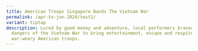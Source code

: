 ```yaml
---
title: American Troops Singapore Bands The Vietnam War
permalink: /apr-to-jun-2024/test1/
variant: tiptap
description: Lured by good money and adventure, local performers braved the
  dangers of the Vietnam War to bring entertainment, escape and respite to
  war-weary American troops.
---
```


